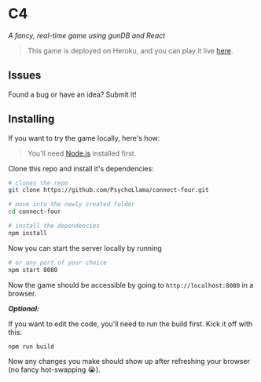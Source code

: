 # C4
*A fancy, real-time game using gunDB and React*

> This game is deployed on Heroku, and you can play it live [here](http://c4.gundb.io).

## Issues
Found a bug or have an idea? Submit it!

## Installing
If you want to try the game locally, here's how:

> You'll need [Node.js](https://nodejs.org/en/) installed first.

Clone this repo and install it's dependencies:

```sh
# clones the repo
git clone https://github.com/PsychoLlama/connect-four.git

# move into the newly created folder
cd connect-four

# install the dependencies
npm install
```

Now you can start the server locally by running

```sh
# or any port of your choice
npm start 8080
```

Now the game should be accessible by going to `http://localhost:8080` in a browser.

_**Optional:**_

If you want to edit the code, you'll need to run the build first. Kick it off with this:

```sh
npm run build
```

Now any changes you make should show up after refreshing your browser (no fancy hot-swapping :sob:).

